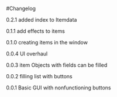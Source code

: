#Changelog

0.2.1 added index to Itemdata

0.1.1 add effects to items

0.1.0 creating items in the window

0.0.4 UI overhaul

0.0.3 item Objects with fields can be filled

0.0.2 filling list with buttons

0.0.1 Basic GUI with nonfunctioning buttons